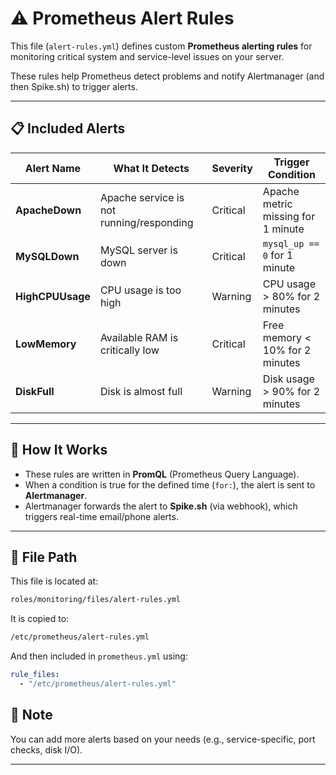 # ⚠️ Prometheus Alert Rules

This file (`alert-rules.yml`) defines custom **Prometheus alerting rules** for monitoring critical system and service-level issues on your server.

These rules help Prometheus detect problems and notify Alertmanager (and then Spike.sh) to trigger alerts.

---

## 📋 Included Alerts

| Alert Name     | What It Detects                         | Severity  | Trigger Condition                     |
|----------------|------------------------------------------|-----------|----------------------------------------|
| **ApacheDown** | Apache service is not running/responding | Critical  | Apache metric missing for 1 minute     |
| **MySQLDown**  | MySQL server is down                    | Critical  | `mysql_up == 0` for 1 minute           |
| **HighCPUUsage** | CPU usage is too high                  | Warning   | CPU usage > 80% for 2 minutes          |
| **LowMemory**  | Available RAM is critically low         | Critical  | Free memory < 10% for 2 minutes        |
| **DiskFull**   | Disk is almost full                     | Warning   | Disk usage > 90% for 2 minutes         |

---

## 💬 How It Works

- These rules are written in **PromQL** (Prometheus Query Language).
- When a condition is true for the defined time (`for:`), the alert is sent to **Alertmanager**.
- Alertmanager forwards the alert to **Spike.sh** (via webhook), which triggers real-time email/phone alerts.

---

## 📂 File Path

This file is located at:
```bash
roles/monitoring/files/alert-rules.yml
```
It is copied to:

```bash
/etc/prometheus/alert-rules.yml
```
And then included in `prometheus.yml` using:

```yaml
rule_files:
  - "/etc/prometheus/alert-rules.yml"
```
## 📝 Note
You can add more alerts based on your needs (e.g., service-specific, port checks, disk I/O).

---
